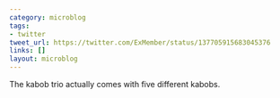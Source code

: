 ```yaml
---
category: microblog
tags:
- twitter
tweet_url: https://twitter.com/ExMember/status/137705915683045376
links: []
layout: microblog
---
```

The kabob trio actually comes with five different kabobs.
